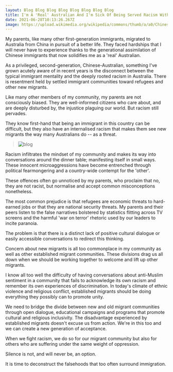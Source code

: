```yaml
---
layout: Blog Blog Blog Blog Blog Blog Blog Blog
title: I'm A 'Real' Australian And I'm Sick Of Being Served Racism With My Dinner
date: 2021-06-28T10:13:26.267Z
image: https://upload.wikimedia.org/wikipedia/commons/thumb/a/a0/Chinese_characters_logo.svg/1200px-Chinese_characters_logo.svg.png
---
```

My parents, like many other first-generation immigrants, migrated to Australia from China in pursuit of a better life. They faced hardships that I will never have to experience thanks to the generational assimilation of Chinese immigrants that now solidifies me as a 'real' Australian.

As a privileged, second-generation, Chinese-Australian, something I've grown acutely aware of in recent years is the disconnect between the typical immigrant mentality and the deeply rooted racism in Australia. There is resentment held by settled immigrant communities toward refugees and other new migrants.

Like many other members of my community, my parents are not consciously biased. They are well-informed citizens who care about, and are deeply disturbed by, the injustice plaguing our world. But racism still pervades.

They know first-hand that being an immigrant in this country can be difficult, but they also have an internalised racism that makes them see new migrants the way many Australians do -- as a threat.

> ![blog](https://img.huffingtonpost.com/asset/5cd388162300005600b7d48e.jpeg?ops=scalefit_720_noupscale "I'm A 'Real' Australian And I'm Sick Of Being Served Racism With My Dinner")

Racism infiltrates the mindset of my community and makes its way into conversations around the dinner table; manifesting itself in small ways. These innocent microaggressions have become entrenched through political fearmongering and a country-wide contempt for the 'other'.

These offences often go unnoticed by my parents, who proclaim that no, they are not racist, but normalise and accept common misconceptions nonetheless.

The most common prejudice is that refugees are economic threats to hard-earned jobs or that they are national security threats. My parents and their peers listen to the false narratives bolstered by statistics flitting across TV screens and the harmful 'war on terror' rhetoric used by our leaders to incite paranoia.

The problem is that there is a distinct lack of positive cultural dialogue or easily accessible conversations to redirect this thinking.

Concern about new migrants is all too commonplace in my community as well as other established migrant communities. These divisions drag us all down when we should be working together to welcome and lift up other migrants.

I know all too well the difficulty of having conversations about anti-Muslim sentiment in a community that fails to acknowledge its own racism and remember its own experiences of discrimination. In today's climate of ethnic violence and religious conflict, established migrants should be doing everything they possibly can to promote unity.

We need to bridge the divide between new and old migrant communities through open dialogue, educational campaigns and programs that promote cultural and religious inclusivity. The disadvantage experienced by established migrants doesn't excuse us from action. We're in this too and we can create a new generation of acceptance.

When we fight racism, we do so for our migrant community but also for others who are suffering under the same weight of oppression.

Silence is not, and will never be, an option.

It is time to deconstruct the falsehoods that too often surround immigration.